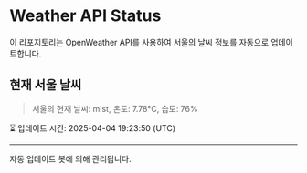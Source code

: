 
# Weather API Status

이 리포지토리는 OpenWeather API를 사용하여 서울의 날씨 정보를 자동으로 업데이트합니다.

## 현재 서울 날씨
> 서울의 현재 날씨: mist, 온도: 7.78°C, 습도: 76%

⏳ 업데이트 시간: 2025-04-04 19:23:50 (UTC)

---
자동 업데이트 봇에 의해 관리됩니다.
